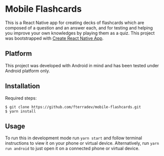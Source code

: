 # Mobile Flashcards

This is a React Native app for creating decks of flashcards which are composed of a question and an answer each, and for testing and helping you improve your own knowledges by playing them as a quiz.
This project was bootstrapped with [Create React Native App](https://github.com/react-community/create-react-native-app).

## Platform

This project was developed with Android in mind and has been tested under Android platform only.

## Installation 

Required steps:
```
$ git clone https://github.com/fterradev/mobile-flashcards.git
$ yarn install
```

## Usage

To run this in development mode run `yarn start` and follow terminal instructions to view it on your phone or virtual device.
Alternatively, run `yarn run android` to just open it on a connected phone or virtual device.